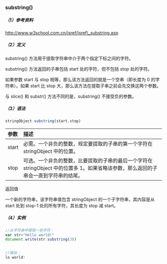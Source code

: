### substring\(\)

##### （1）参考资料

http://www.w3school.com.cn/jsref/jsref\_substring.asp

##### （2）定义

substring\(\) 方法用于提取字符串中介于两个指定下标之间的字符。

substring\(\) 方法返回的子串包括 start 处的字符，但不包括 stop 处的字符。

如果参数 start 与 stop 相等，那么该方法返回的就是一个空串（即长度为 0 的字符串）。如果 start 比 stop 大，那么该方法在提取子串之前会先交换这两个参数。

与 slice\(\) 和 substr\(\) 方法不同的是，substring\(\) 不接受负的参数。

##### （3）语法

```js
stringObject.substring(start,stop)
```

| 参数 | 描述 |
| :--- | :--- |
| start | 必需。一个非负的整数，规定要提取的子串的第一个字符在 stringObject 中的位置。 |
| stop | 可选。一个非负的整数，比要提取的子串的最后一个字符在 stringObject 中的位置多 1。如果省略该参数，那么返回的子串会一直到字符串的结尾。 |

返回值

一个新的字符串，该字符串值包含 stringObject 的一个子字符串，其内容是从 start 处到 stop-1 处的所有字符，其长度为 stop 减 start。

##### （4）实例

```js
//从字符串中提取一些字符：
var str="Hello world!"
document.write(str.substring(3))


//输出：
lo world!
```



